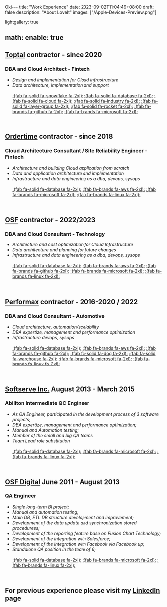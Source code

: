 Oki---
title: "Work Experience"
date: 2023-09-02T11:04:49+08:00
draft: false
description: "About LoveIt"
images: ["/Apple-Devices-Preview.png"]

lightgallery: true

math:
  enable: true
---


## **[Toptal](https://www.toptal.com/) contractor - since 2020** ##

  ### DBA and Cloud Architect - Fintech ###

- *Design and implementation for Cloud infrastructure*
- *Data architecture, implementation and support* \
\
[:(fab fa-solid fa-snowflake  fa-2xl):](https://www.snowflake.com/en/) 
[:(fab fa-solid fa-database  fa-2xl):](https://www.microsoft.com/en-us/sql-server/)
[:(fab fa-solid fa-cloud  fa-2xl):](https://azure.microsoft.com/)
[:(fab fa-solid fa-industry  fa-2xl):](https://azure.microsoft.com/en-us/products/data-factory/)
[:(fab fa-solid fa-layer-group  fa-2xl):](https://www.databricks.com/)
[:(fab fa-solid fa-rocket  fa-2xl):](https://azure.microsoft.com/en-us/products/devops)
[:(fab fa-brands fa-github  fa-2xl):](https://www.github.com)
[:(fab fa-brands fa-microsoft  fa-2xl):](https://www.microsoft.com/en-us/windows-server)

&nbsp;


## **[Ordertime](https://ordertime.com/) contractor - since 2018** ##

### Cloud Architecture Consultant / Site Reliability Engineer - Fintech ###

- *Architecture and building Cloud application from scratch*
- *Data and application architecture and implementation* 
- *Infrastructure and data engineering as a dba, devops, sysops* \
\
[:(fab fa-solid fa-database  fa-2xl):](https://www.microsoft.com/en-us/sql-server/)
[:(fab fa-brands fa-aws  fa-2xl):](https://aws.amazon.com/)
[:(fab fa-brands fa-microsoft  fa-2xl):](https://www.microsoft.com/en-us/windows-server)
[:(fab fa-brands fa-linux  fa-2xl):](https://www.linux.org/)


&nbsp;


## **[OSF](https://osf.digital/) contractor - 2022/2023** ##

### DBA and Cloud Consultant - Technology ###

- *Architecture and cost optimization for Cloud Infrastructure*
- *Data architecture and planning for future changes* 
- *Infrastructure and data engineering as a dba, devops, sysops* \
\
[:(fab fa-solid fa-database  fa-2xl):](https://www.microsoft.com/en-us/sql-server/)
[:(fab fa-brands fa-aws  fa-2xl):](https://aws.amazon.com/)
[:(fab fa-brands fa-github  fa-2xl):](https://www.github.com)
[:(fab fa-brands fa-microsoft  fa-2xl):](https://www.microsoft.com/en-us/windows-server)
[:(fab fa-brands fa-linux  fa-2xl):](https://www.linux.org/)

&nbsp;


## **[Performax](https://iperformax.com/) contractor - 2016-2020 / 2022** ##

### DBA and Cloud Consultant - Automotive ###

- *Cloud architecture, automation/scalability*
- *DBA expertize, management and performance optimization* 
- *Infrastructure devops, sysops* \
\
[:(fab fa-solid fa-database  fa-2xl):](https://www.microsoft.com/en-us/sql-server/)
[:(fab fa-brands fa-aws  fa-2xl):](https://aws.amazon.com/)
[:(fab fa-brands fa-github  fa-2xl):](https://www.github.com)
[:(fab fa-solid fa-dog  fa-2xl):](https://www.datadoghq.com/)
[:(fab fa-solid fa-warehouse  fa-2xl):](https://www.zadara.com/)
[:(fab fa-brands fa-microsoft  fa-2xl):](https://www.microsoft.com/en-us/windows-server)
[:(fab fa-brands fa-linux  fa-2xl):](https://www.linux.org/)

&nbsp;


## **[Softserve Inc.](https://www.softserveinc.com/en-us) August 2013 - March 2015** ##

### Abiliton Intermediate QC Engineer ### 

- *As QA Engineer, participated in the development process of 3 software projects;*
- *DBA expertize, management and performance optimization;*
- *Manual and Automation testing;*
- *Member of the small and big QA teams*
- *Team Lead role substitution*
 \
\
[:(fab fa-solid fa-database  fa-2xl):](https://www.microsoft.com/en-us/sql-server/)
[:(fab fa-brands fa-microsoft  fa-2xl):](https://www.microsoft.com/en-us/windows-server)
[:(fab fa-brands fa-linux  fa-2xl):](https://www.linux.org/)

&nbsp;

## **[OSF Digital](https://osf.digital/) June 2011 - August 2013** ##

### QA Engineer ###

- *Single long-term BI project;* 
- *Manual and automation testing;*
- *Main DB, ETL DB structure development and improvement;*
- *Development of the data update and synchronization stored proceduress;*
- *Development of the reporting feature base on Fusion Chart Technology;*
- *Development of the integration with Salesforce;*
- *Development of the integration with Facebook via Facebook up;*
- *Standalone QA position in the team of 6;*
 \
\
[:(fab fa-solid fa-database  fa-2xl):](https://www.microsoft.com/en-us/sql-server/)
[:(fab fa-brands fa-microsoft  fa-2xl):](https://www.microsoft.com/en-us/windows-server)
[:(fab fa-brands fa-linux  fa-2xl):](https://www.linux.org/)

&nbsp;

## **For previous experience please visit my [LinkedIn](https://www.linkedin.com/in/zgondeapaul/) page** ##